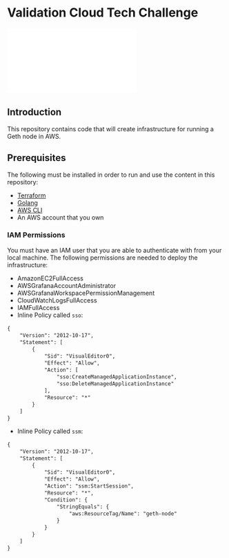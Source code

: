 # Validation Cloud Tech Challenge

![Architecture](./images/geth_node.pdf)

## Introduction
This repository contains code that will create infrastructure for running a Geth node in AWS.

## Prerequisites
The following must be installed in order to run and use the content in this repository:
* [Terraform](https://www.terraform.io/)
* [Golang](https://go.dev/)
* [AWS CLI](https://aws.amazon.com/cli/)
* An AWS account that you own

### IAM Permissions
You must have an IAM user that you are able to authenticate with from your local machine. The following permissions are needed to deploy the infrastructure:
* AmazonEC2FullAccess
* AWSGrafanaAccountAdministrator
* AWSGrafanaWorkspacePermissionManagement
* CloudWatchLogsFullAccess
* IAMFullAccess
* Inline Policy called `sso`:
```
{
    "Version": "2012-10-17",
    "Statement": [
        {
            "Sid": "VisualEditor0",
            "Effect": "Allow",
            "Action": [
                "sso:CreateManagedApplicationInstance",
                "sso:DeleteManagedApplicationInstance"
            ],
            "Resource": "*"
        }
    ]
}
```

* Inline Policy called `ssm`:
```
{
    "Version": "2012-10-17",
    "Statement": [
        {
            "Sid": "VisualEditor0",
            "Effect": "Allow",
            "Action": "ssm:StartSession",
            "Resource": "*",
            "Condition": {
                "StringEquals": {
                    "aws:ResourceTag/Name": "geth-node"
                }
            }
        }
    ]
}
```
